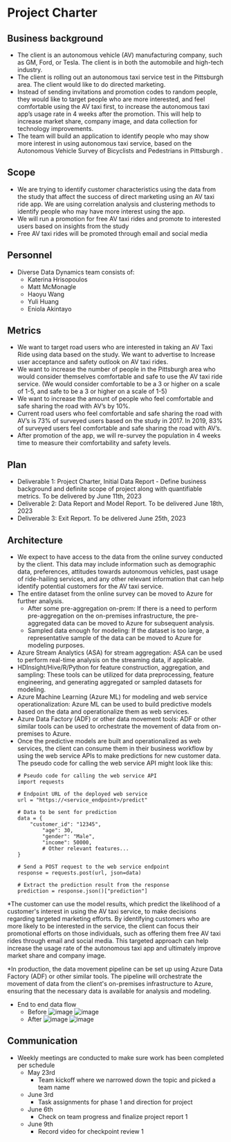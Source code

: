 # Project Charter

## Business background

* The client is an autonomous vehicle (AV) manufacturing company, such as GM, Ford, or Tesla. The client is in both the automobile and high-tech industry.
* The client is rolling out an autonomous taxi service test in the Pittsburgh area. The client would like to do directed marketing. 
* Instead of sending invitations and promotion codes to random people, they would like to target people who are more interested, and feel comfortable using the AV taxi first, to increase the autonomous taxi app’s usage rate in 4 weeks after the promotion. This will help to increase market share, company image, and data collection for technology improvements. 
* The team will build an application to identify people who may show more interest in using autonomous taxi service, based on the Autonomous Vehicle Survey of Bicyclists and Pedestrians in Pittsburgh .

## Scope
* We are trying to identify customer characteristics using the data from the study that affect the success of direct marketing using an AV taxi ride app. We are using correlation analysis and clustering methods to identify people who may have more interest using the app. 
* We will run a promotion for free AV taxi rides and promote to interested users based on insights from the study
* Free AV taxi rides will be promoted through email and social media

	
## Personnel
* Diverse Data Dynamics team consists of:
	* Katerina Hrisopoulos
	* Matt McMonagle
	* Haoyu Wang
	* Yuli Huang
	* Eniola Akintayo

	
## Metrics
* We want to target road users who are interested in taking an AV Taxi Ride using data based on the study. We want to advertise to Increase user acceptance and safety outlook on AV taxi rides.
* We want to increase the number of people in the Pittsburgh area who would consider themselves comfortable and safe to use the AV taxi ride service. (We would consider comfortable to be a 3 or higher on a scale of 1-5, and safe to be a 3 or higher on a scale of 1-5)
* We want to increase the amount of people who feel comfortable and safe sharing the road with AV’s by 10%.
* Current road users who feel comfortable and safe sharing the road with AV’s is 73% of surveyed users based on the study in 2017. In 2019, 83% of surveyed users feel comfortable and safe sharing the road with AV’s.
* After promotion of the app, we will re-survey the population in 4 weeks time to measure their comfortability and safety levels.


## Plan
* Deliverable 1: Project Charter, Initial Data Report - Define business background and definite scope of project along with quantifiable metrics. To be delivered by June 11th, 2023
* Deliverable 2: Data Report and Model Report. To be delivered June 18th, 2023
* Deliverable 3: Exit Report. To be delivered June 25th, 2023


## Architecture
* We expect to have access to the data from the online survey conducted by the client. This data may include information such as demographic data, preferences, attitudes towards autonomous vehicles, past usage of ride-hailing services, and any other relevant information that can help identify potential customers for the AV taxi service.
* The entire dataset from the online survey can be moved to Azure for further analysis.
	* After some pre-aggregation on-prem: If there is a need to perform pre-aggregation on the on-premises infrastructure, the pre-aggregated data can be moved to Azure for subsequent analysis.
	* Sampled data enough for modeling: If the dataset is too large, a representative sample of the data can be moved to Azure for modeling purposes.
* Azure Stream Analytics (ASA) for stream aggregation: ASA can be used to perform real-time analysis on the streaming data, if applicable.
* HDInsight/Hive/R/Python for feature construction, aggregation, and sampling: These tools can be utilized for data preprocessing, feature engineering, and generating aggregated or sampled datasets for modeling.
* Azure Machine Learning (Azure ML) for modeling and web service operationalization: Azure ML can be used to build predictive models based on the data and operationalize them as web services.
* Azure Data Factory (ADF) or other data movement tools: ADF or other similar tools can be used to orchestrate the movement of data from on-premises to Azure.
* Once the predictive models are built and operationalized as web services, the client can consume them in their business workflow by using the web service APIs to make predictions for new customer data. The pseudo code for calling the web service API might look like this:
	```
	# Pseudo code for calling the web service API
	import requests

	# Endpoint URL of the deployed web service
	url = "https://<service_endpoint>/predict"

	# Data to be sent for prediction
	data = {
   	    "customer_id": "12345",
    	    "age": 30,
    	    "gender": "Male",
    	    "income": 50000,
    	    # Other relevant features...
	}

	# Send a POST request to the web service endpoint
	response = requests.post(url, json=data)

	# Extract the prediction result from the response
	prediction = response.json()["prediction"]
	```

*The customer can use the model results, which predict the likelihood of a customer's interest in using the AV taxi service, to make decisions regarding targeted marketing efforts. By identifying customers who are more likely to be interested in the service, the client can focus their promotional efforts on those individuals, such as offering them free AV taxi rides through email and social media. This targeted approach can help increase the usage rate of the autonomous taxi app and ultimately improve market share and company image.

*In production, the data movement pipeline can be set up using Azure Data Factory (ADF) or other similar tools. The pipeline will orchestrate the movement of data from the client's on-premises infrastructure to Azure, ensuring that the necessary data is available for analysis and modeling.


* End to end data flow
	* Before
		![image](https://github.com/CMU-SoftwareDesignforDS-Team/AutoVehicles/assets/83882370/fe1b5031-3296-4498-92c8-c4c72e72465c)
		![image](https://github.com/CMU-SoftwareDesignforDS-Team/AutoVehicles/assets/83882370/d37bb31f-6ac1-44e1-9787-bcbe2750147c)
	* After
		![image](https://github.com/CMU-SoftwareDesignforDS-Team/AutoVehicles/assets/83882370/ca78f95d-7fea-44d7-86f6-eab1e9be1af6)
		![image](https://github.com/CMU-SoftwareDesignforDS-Team/AutoVehicles/assets/83882370/607e7952-0e1e-4ca4-9f8f-8cc7a1dfe1e3)


## Communication
* Weekly meetings are conducted to make sure work has been completed per schedule
	* May 23rd
		* Team kickoff where we narrowed down the topic and picked a team name
	* June 3rd
		* Task assignments for phase 1 and direction for project
	* June 6th
		* Check on team progress and finalize project report 1
	* June 9th
		* Record video for checkpoint review 1

